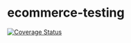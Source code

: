 # ecommerce-testing
[![Coverage Status](https://coveralls.io/repos/github/KhangLeThanh/ecommerce-testing/badge.svg?branch=main)](https://coveralls.io/github/KhangLeThanh/ecommerce-testing?branch=main)
